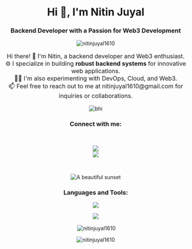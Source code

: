 <h1 align="center">Hi 👋, I'm Nitin Juyal</h1>
<h3 align="center">Backend Developer with a Passion for Web3 Development</h3>

<p align="center"> <img src="https://komarev.com/ghpvc/?username=nitinjuyal1610&label=Profile%20views&color=0e75b6&style=for-the-badge" alt="nitinjuyal1610" /> </p>


<p align="center" style="font-size: 16px">
  Hi there! 👋 I'm Nitin, a backend developer and Web3 enthusiast.<br>
  ⚙️ I specialize in building <strong>robust backend systems</strong> for innovative web applications.<br>
  🧑‍💻 I'm also experimenting with DevOps, Cloud, and Web3.<br>
  📫 Feel free to reach out to me at nitinjuyal1610@gmail.com for inquiries or collaborations.
</p>

<p align="center"><img src="https://github-profile-trophy.vercel.app/?username=NitinJuyal1610&theme=discord&column=3&row=2" alt="bhi" /> </p>

<h3 align="center">Connect with me:</h3>
<br/>
<p align="center">
  <a align="center" href="https://www.linkedin.com/in/nitin-juyal-905736209/" target="blank"> 
    	<img src="https://img.shields.io/badge/LinkedIn-0077B5?style=for-the-badge&logo=linkedin&logoColor=white"/>
  </a>
  <br/>
  <img src="https://dcbadge.vercel.app/api/shield/760365797972770846" />

</p>
<br/>

<p align="center">
  <img src="http://github-profile-summary-cards.vercel.app/api/cards/profile-details?username=NitinJuyal1610&theme=material_palenight" alt="A beautiful sunset">
</p>


<h3 align="center">Languages and Tools:</h3>
<p align="center">
 <a href="https://skillicons.dev">
    <img src="https://skillicons.dev/icons?i=docker,bootstrap,vite,redis,c,cpp,css,linux,git,github,html,mongodb,ipfs,js,postman,py,react,nodejs,express,mysql,solidity,tailwind,vscode,graphql,sequelize,ts,nest,postgresql,aws,jest,&perline=8" />
  </a>
</p>

<p align="center">
  <img src="https://github-readme-stats.vercel.app/api?username=NitinJuyal1610&rank_icon=github"/>
</p>

<p align="center">&nbsp;<img align="center" src="https://github-readme-stats.vercel.app/api/top-langs/?username=nitinjuyal1610&hide_progress=true&theme=radical" alt="nitinjuyal1610" /></p>
<p align="center"><img align="center" src="https://streak-stats.demolab.com/?user=nitinjuyal1610&theme=dark" alt="nitinjuyal1610" /></p>
